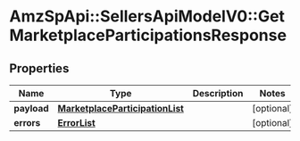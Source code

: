 # AmzSpApi::SellersApiModelV0::GetMarketplaceParticipationsResponse

## Properties
Name | Type | Description | Notes
------------ | ------------- | ------------- | -------------
**payload** | [**MarketplaceParticipationList**](MarketplaceParticipationList.md) |  | [optional] 
**errors** | [**ErrorList**](ErrorList.md) |  | [optional] 

